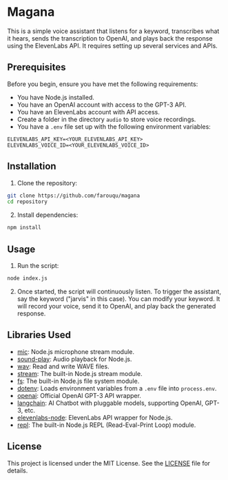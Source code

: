 # Magana

This is a simple voice assistant that listens for a keyword, transcribes what it hears, sends the transcription to OpenAI, and plays back the response using the ElevenLabs API. It requires setting up several services and APIs.

## Prerequisites

Before you begin, ensure you have met the following requirements:

- You have Node.js installed.
- You have an OpenAI account with access to the GPT-3 API.
- You have an ElevenLabs account with API access.
- Create a folder in the directory `audio` to store voice recordings.
- You have a `.env` file set up with the following environment variables:

```plaintext
ELEVENLABS_API_KEY=<YOUR_ELEVENLABS_API_KEY>
ELEVENLABS_VOICE_ID=<YOUR_ELEVENLABS_VOICE_ID>
```

## Installation

1. Clone the repository:

```bash
git clone https://github.com/farouqu/magana
cd repository
```

2. Install dependencies:

```bash
npm install
```

## Usage

1. Run the script:

```bash
node index.js
```

2. Once started, the script will continuously listen. To trigger the assistant, say the keyword ("jarvis" in this case). You can modify your keyword. It will record your voice, send it to OpenAI, and play back the generated response.

## Libraries Used

- [mic](https://www.npmjs.com/package/mic): Node.js microphone stream module.
- [sound-play](https://www.npmjs.com/package/sound-play): Audio playback for Node.js.
- [wav](https://www.npmjs.com/package/wav): Read and write WAVE files.
- [stream](https://nodejs.org/api/stream.html): The built-in Node.js stream module.
- [fs](https://nodejs.org/api/fs.html): The built-in Node.js file system module.
- [dotenv](https://www.npmjs.com/package/dotenv): Loads environment variables from a `.env` file into `process.env`.
- [openai](https://www.npmjs.com/package/openai): Official OpenAI GPT-3 API wrapper.
- [langchain](https://www.npmjs.com/package/langchain): AI Chatbot with pluggable models, supporting OpenAI, GPT-3, etc.
- [elevenlabs-node](https://www.npmjs.com/package/elevenlabs-node): ElevenLabs API wrapper for Node.js.
- [repl](https://nodejs.org/api/repl.html): The built-in Node.js REPL (Read-Eval-Print Loop) module.

## License

This project is licensed under the MIT License. See the [LICENSE](LICENSE) file for details.
